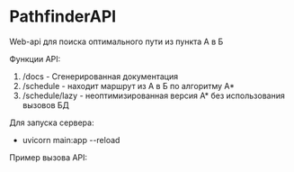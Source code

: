 # PathfinderAPI
Web-api для поиска оптимального пути из пункта А в Б

Функции API:
1. /docs - Сгенерированная документация
2. /schedule - находит маршрут из А в Б по алгоритму А*
3. /schedule/lazy - неоптимизированная версия А* без использования вызовов БД

Для запуска сервера:
- uvicorn main:app --reload

Пример вызова API:

